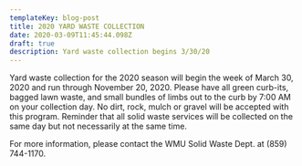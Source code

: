 ```yaml
---
templateKey: blog-post
title: 2020 YARD WASTE COLLECTION
date: 2020-03-09T11:45:44.098Z
draft: true
description: Yard waste collection begins 3/30/20
---
```

Yard waste collection for the 2020 season will begin the week of March 30, 2020 and run through November 20, 2020.  Please have all green curb-its, bagged lawn waste, and small bundles of limbs out to the curb by 7:00 AM on your collection day. No dirt, rock, mulch or gravel will be accepted with this program. Reminder that all solid waste services will be collected on the same day but not necessarily at the same time.

For more information, please contact the WMU Solid Waste Dept. at (859) 744-1170.
